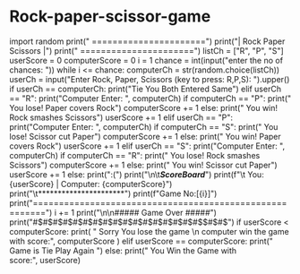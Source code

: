 # Rock-paper-scissor-game
import random
print(" ======================")
print("| Rock Paper Scissors |")
print(" ======================")
listCh = ["R", "P", "S"]
userScore = 0
computerScore = 0
i = 1
chance = int(input("enter the no of chances: "))
while i <= chance:
    computerCh = str(random.choice(listCh))
    userCh = input("Enter Rock, Paper, Scissors (key to press: R,P,S): ").upper()
    if userCh == computerCh:
        print("Tie You Both Entered Same")
    elif userCh == "R":
        print("Computer Enter: ", computerCh)
        if computerCh == "P":
            print(" You lose! Paper covers Rock")
            computerScore += 1
        else:
            print(" You win! Rock smashes Scissors")
            userScore += 1
    elif userCh == "P":
        print("Computer Enter: ", computerCh)
        if computerCh == "S":
            print(" You lose! Scissor cut Paper")
            computerScore += 1
        else:
            print(" You win! Paper covers Rock")
            userScore += 1
    elif userCh == "S":
        print("Computer Enter: ", computerCh)
        if computerCh == "R":
            print(" You lose! Rock smashes Scissors")
            computerScore += 1
        else:
            print(" You win! Scissor cut Paper")
            userScore += 1
    else:
        print(":(")
    print("\n\t*****ScoreBoard*****")
    print(f"\t You: {userScore} | Computer: {computerScore}")
    print("\t**********************")
    print(f"Game No:[{i}]")
    print("========================================================")
    i += 1
print("\n\n##### Game Over #####")
print("#$#$#$#$#$#$#$#$#$#$#$#$#$#$#$#$#$$#$#$")
if userScore < computerScore:
    print(
        " Sorry You lose the game \n computer win the game with score:", computerScore
    )
elif userScore == computerScore:
    print(" Game is Tie Play Again ")
else:
    print(" You Win the Game with score:", userScore)
